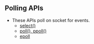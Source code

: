 ## Polling APIs
- These APIs poll on socket for events.
  - [select()](../)
  - [poll(), ppoll()](poll_ppoll)
  - [epoll](epoll)
